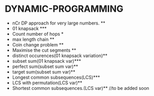 # DYNAMIC-PROGRAMMING
* nCr DP approach for very large numbers. **
* 01 knapsack ***
* Count number of hops *
* max length chain **
* Coin change problem **
* Maximise the cut segments **
* distinct occurences(01 knapsack variation)**
* subset sum(01 knapsack var)***
* perfect sum(subset sum var)**
* target sum(subset sum var)**
* Longest common subsequences(LCS)***
* LCS with permutation(LCS var)**
* Shortest common subsequences.(LCS var)**
//to be added soon
